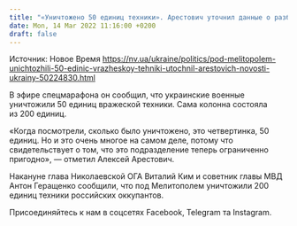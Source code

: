 ```yaml
---
title: "«Уничтожено 50 единиц техники». Арестович уточнил данные о разбитой колонне оккупантов под Мелитополем"
date: Mon, 14 Mar 2022 11:16:00 +0200
draft: false
---
```

Источник: Новое Время https://nv.ua/ukraine/politics/pod-melitopolem-unichtozhili-50-edinic-vrazheskoy-tehniki-utochnil-arestovich-novosti-ukrainy-50224830.html


В эфире спецмарафона он сообщил, что украинские военные уничтожили 50 единиц вражеской техники. Сама колонна состояла из 200 единиц.

«Когда посмотрели, сколько было уничтожено, это четвертинка, 50 единиц. Но и это очень многое на самом деле, потому что свидетельствует о том, что это подразделение теперь ограниченно пригодно», — отметил Алексей Арестович.

Накануне глава Николаевской ОГА Виталий Ким и советник главы МВД Антон Геращенко сообщили, что под Мелитополем уничтожили 200 единиц техники российских оккупантов.

Присоединяйтесь к нам в соцсетях Facebook, Telegram та Instagram.
